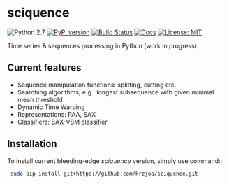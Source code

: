 # sciquence

![Python 2.7](https://img.shields.io/badge/python-2.7-blue.svg) 
[![PyPI version](https://badge.fury.io/py/sciquence.svg)](https://badge.fury.io/py/sciquence) 
[![Build Status](https://travis-ci.org/krzjoa/sciquence.svg?branch=master)](https://travis-ci.org/krzjoa/sciquence) 
[![Docs](http://sciquence.readthedocs.io/en/latest)](https://readthedocs.org/projects/sciquence/badge/?version=latest) 
[![License: MIT](https://img.shields.io/badge/License-MIT-yellow.svg)](https://opensource.org/licenses/MIT) 

Time series & sequences processing in Python (work in progress).

## Current features
* Sequence manipulation functions: splitting, cutting etc.
* Searching algorithms, e.g.: longest subsequence with given minimal mean threshold
* Dynamic Time Warping
* Representations: PAA, SAX
* Classifiers: SAX-VSM classifier

## Installation
To install current bleeding-edge *sciquence* version, simply use command::

```bash
 sudo pip install git+https://github.com/krzjoa/sciquence.git
```
   

